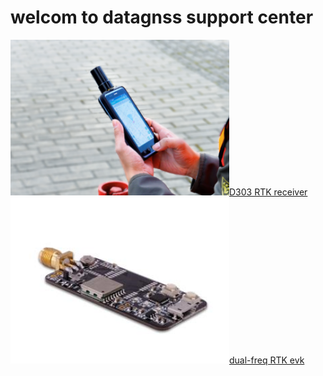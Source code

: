# welcom to datagnss support center

<div style="text-align: left;"><a href="/d303-docs/" alt="RTK Receiver"><img src="images/d303.png" style="width: 350px;">D303 RTK receiver</a></div>

<div style="text-align: left;"><a href="/d303-docs/" alt="RTK EVK"><img src="images/rtk-board.png" style="width: 350px;">dual-freq RTK evk</a></div>